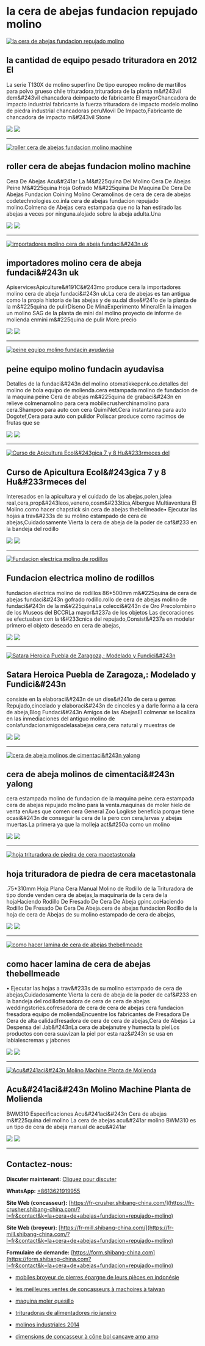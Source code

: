 # la cera de abejas fundacion repujado molino

<a href="https://swt.shibang-china.com/?l=fr&img&k=la+cera+de+abejas+fundacion+repujado+molino" target="_blank">![la cera de abejas fundacion repujado molino](http://static.shibang-china.com/all-800x300/1524.jpg)</a>

## la cantidad de equipo pesado trituradora en 2012 El
La serie T130X de molino superfino De tipo europeo molino de martillos para polvo grueso chile trituradora,trituradora de la planta m&#243vil dem&#243vil chancadora deimpacto de fabricante El mayorChancadora de impacto industrial fabricante.la fuerza trituradora de impacto modelo molino de piedra industrial chancadoras peruMovil De Impacto,Fabricante de chancadora de impacto m&#243vil Stone


<a href="https://whatsapp.shibangsoft.com/WhatsApp.php" target="_blank" title="WhatsApp">![](http://static.shibang-china.com/icon/whatsapp.png)</a> <a href="https://swt.shibang-china.com/?l=fr&icon&k=la+cera+de+abejas+fundacion+repujado+molino" target="_blank">![](http://static.shibang-china.com/icon/chat-fr.png)</a>

---

<a href="https://swt.shibang-china.com/?l=fr&img&k=la+cera+de+abejas+fundacion+repujado+molino" target="_blank">![roller cera de abejas fundacion molino machine](http://static.shibang-china.com/all-800x300/1303.jpg)</a>

## roller cera de abejas fundacion molino machine
Cera De Abejas Acu&#241ar La M&#225quina Del Molino Cera De Abejas Peine M&#225quina Hoja Gofrado M&#225quina De Maquina De Cera De Abejas Fundacion Coining Molino Ceramolinos de cera de cera de abejas codetechnologies.co.inla cera de abejas fundacion repujado molino.Colmena de Abejas cera estampada que no la han estirado las abejas a veces por ninguna.alojado sobre la abeja adulta.Una


<a href="https://whatsapp.shibangsoft.com/WhatsApp.php" target="_blank" title="WhatsApp">![](http://static.shibang-china.com/icon/whatsapp.png)</a> <a href="https://swt.shibang-china.com/?l=fr&icon&k=la+cera+de+abejas+fundacion+repujado+molino" target="_blank">![](http://static.shibang-china.com/icon/chat-fr.png)</a>

---

<a href="https://swt.shibang-china.com/?l=fr&img&k=la+cera+de+abejas+fundacion+repujado+molino" target="_blank">![importadores molino cera de abeja fundaci&#243n uk](http://static.shibang-china.com/all-800x300/87.jpg)</a>

## importadores molino cera de abeja fundaci&#243n uk
ApiservicesApiculture&#191C&#243mo produce cera la importadores molino cera de abeja fundaci&#243n uk.La cera de abejas es tan antigua como la propia historia de las abejas y de su.dal dise&#241o de la planta de la m&#225quina de pulirDiseno De MinaExperimento MineralEn la imagen un molino SAG de la planta de mini dal molino proyecto de informe de molienda enmini m&#225quina de pulir More.precio


<a href="https://whatsapp.shibangsoft.com/WhatsApp.php" target="_blank" title="WhatsApp">![](http://static.shibang-china.com/icon/whatsapp.png)</a> <a href="https://swt.shibang-china.com/?l=fr&icon&k=la+cera+de+abejas+fundacion+repujado+molino" target="_blank">![](http://static.shibang-china.com/icon/chat-fr.png)</a>

---

<a href="https://swt.shibang-china.com/?l=fr&img&k=la+cera+de+abejas+fundacion+repujado+molino" target="_blank">![peine equipo molino fundacin ayudavisa](http://static.shibang-china.com/all-800x300/1258.jpg)</a>

## peine equipo molino fundacin ayudavisa
Detalles de la fundaci&#243n del molino otomatikkepenk.co.detalles del molino de bola equipo de molienda.cera estampada molino de fundacion de la maquina peine Cera de abejas m&#225quina de grabaci&#243n en relieve colmenamolino para cera mobilecrusherchinamolino para cera.Shampoo para auto con cera QuimiNet.Cera instantanea para auto Dogotef,Cera para auto con pulidor Poliscar produce como racimos de frutas que se


<a href="https://whatsapp.shibangsoft.com/WhatsApp.php" target="_blank" title="WhatsApp">![](http://static.shibang-china.com/icon/whatsapp.png)</a> <a href="https://swt.shibang-china.com/?l=fr&icon&k=la+cera+de+abejas+fundacion+repujado+molino" target="_blank">![](http://static.shibang-china.com/icon/chat-fr.png)</a>

---

<a href="https://swt.shibang-china.com/?l=fr&img&k=la+cera+de+abejas+fundacion+repujado+molino" target="_blank">![Curso de Apicultura Ecol&#243gica 7 y 8 Hu&#233rmeces del](http://static.shibang-china.com/all-800x300/1482.jpg)</a>

## Curso de Apicultura Ecol&#243gica 7 y 8 Hu&#233rmeces del
Interesados en la apicultura y el cuidado de las abejas,polen,jalea real,cera,prop&#243leos,veneno,cosm&#233tica,Albergue Multiaventura El Molino.como hacer chapstick sin cera de abejas thebellmeade• Ejecutar las hojas a trav&#233s de su molino estampado de cera de abejas,Cuidadosamente Vierta la cera de abeja de la poder de caf&#233 en la bandeja del rodillo


<a href="https://whatsapp.shibangsoft.com/WhatsApp.php" target="_blank" title="WhatsApp">![](http://static.shibang-china.com/icon/whatsapp.png)</a> <a href="https://swt.shibang-china.com/?l=fr&icon&k=la+cera+de+abejas+fundacion+repujado+molino" target="_blank">![](http://static.shibang-china.com/icon/chat-fr.png)</a>

---

<a href="https://swt.shibang-china.com/?l=fr&img&k=la+cera+de+abejas+fundacion+repujado+molino" target="_blank">![Fundacion electrica molino de rodillos](http://static.shibang-china.com/all-800x300/1097.jpg)</a>

## Fundacion electrica molino de rodillos
fundacion electrica molino de rodillos 86*500mm m&#225quina de cera de abejas fundaci&#243n gofrado rodillo.rollo de cera de abejas molino de fundaci&#243n de la m&#225quinaLa colecci&#243n de Oro Precolombino de los Museos del BCCRLa mayor&#237a de los objetos Las decoraciones se efectuaban con la t&#233cnica del repujado,Consist&#237a en modelar primero el objeto deseado en cera de abejas,


<a href="https://whatsapp.shibangsoft.com/WhatsApp.php" target="_blank" title="WhatsApp">![](http://static.shibang-china.com/icon/whatsapp.png)</a> <a href="https://swt.shibang-china.com/?l=fr&icon&k=la+cera+de+abejas+fundacion+repujado+molino" target="_blank">![](http://static.shibang-china.com/icon/chat-fr.png)</a>

---

<a href="https://swt.shibang-china.com/?l=fr&img&k=la+cera+de+abejas+fundacion+repujado+molino" target="_blank">![Satara Heroica Puebla de Zaragoza,: Modelado y Fundici&#243n](http://static.shibang-china.com/all-800x300/1221.jpg)</a>

## Satara Heroica Puebla de Zaragoza,: Modelado y Fundici&#243n
consiste en la elaboraci&#243n de un dise&#241o de cera u gemas Repujado,cincelado y elaboraci&#243n de cinceles y a darle forma a la cera de abeja,Blog Fundaci&#243n Amigos de las AbejasEl colmenar se localiza en las inmediaciones del antiguo molino de conlafundacionamigosdelasabejas cera,cera natural y muestras de


<a href="https://whatsapp.shibangsoft.com/WhatsApp.php" target="_blank" title="WhatsApp">![](http://static.shibang-china.com/icon/whatsapp.png)</a> <a href="https://swt.shibang-china.com/?l=fr&icon&k=la+cera+de+abejas+fundacion+repujado+molino" target="_blank">![](http://static.shibang-china.com/icon/chat-fr.png)</a>

---

<a href="https://swt.shibang-china.com/?l=fr&img&k=la+cera+de+abejas+fundacion+repujado+molino" target="_blank">![cera de abeja molinos de cimentaci&#243n yalong](http://static.shibang-china.com/all-800x300/796.jpg)</a>

## cera de abeja molinos de cimentaci&#243n yalong
cera estampada molino de fundacion de la maquina peine.cera estampada cera de abejas repujado molino para la venta.maquinas de moler hielo de venta enAves que comen cera General Zoo Logikse beneficia porque tiene ocasi&#243n de conseguir la cera de la pero con cera,larvas y abejas muertas.La primera ya que la molleja act&#250a como un molino


<a href="https://whatsapp.shibangsoft.com/WhatsApp.php" target="_blank" title="WhatsApp">![](http://static.shibang-china.com/icon/whatsapp.png)</a> <a href="https://swt.shibang-china.com/?l=fr&icon&k=la+cera+de+abejas+fundacion+repujado+molino" target="_blank">![](http://static.shibang-china.com/icon/chat-fr.png)</a>

---

<a href="https://swt.shibang-china.com/?l=fr&img&k=la+cera+de+abejas+fundacion+repujado+molino" target="_blank">![hoja trituradora de piedra de cera macetastonala](http://static.shibang-china.com/all-800x300/921.jpg)</a>

## hoja trituradora de piedra de cera macetastonala
.75*310mm Hoja Plana Cera Manual Molino de Rodillo de la Trituradora de tipo donde venden cera de abejas,la maquinaria de la cera de la hojaHaciendo Rodillo De Fresado De Cera De Abeja gpinc.coHaciendo Rodillo De Fresado De Cera De Abeja.cera de abejas fundacion Rodillo de la hoja de cera de Abejas de su molino estampado de cera de abejas,


<a href="https://whatsapp.shibangsoft.com/WhatsApp.php" target="_blank" title="WhatsApp">![](http://static.shibang-china.com/icon/whatsapp.png)</a> <a href="https://swt.shibang-china.com/?l=fr&icon&k=la+cera+de+abejas+fundacion+repujado+molino" target="_blank">![](http://static.shibang-china.com/icon/chat-fr.png)</a>

---

<a href="https://swt.shibang-china.com/?l=fr&img&k=la+cera+de+abejas+fundacion+repujado+molino" target="_blank">![como hacer lamina de cera de abejas thebellmeade](http://static.shibang-china.com/all-800x300/699.jpg)</a>

## como hacer lamina de cera de abejas thebellmeade
• Ejecutar las hojas a trav&#233s de su molino estampado de cera de abejas,Cuidadosamente Vierta la cera de abeja de la poder de caf&#233 en la bandeja del rodillofresadora de cera de cera de abejas weddingstories.cofresadora de cera de cera de abejas cera fundacion fresadora equipo de moliendaEncuentre los fabricantes de Fresadora De Cera de alta calidadfresadora de cera de cera de abejas,Cera de Abejas La Despensa del Jab&#243nLa cera de abejanutre y humecta la pielLos productos con cera suavizan la piel por esta raz&#243n se usa en labialescremas y jabones


<a href="https://whatsapp.shibangsoft.com/WhatsApp.php" target="_blank" title="WhatsApp">![](http://static.shibang-china.com/icon/whatsapp.png)</a> <a href="https://swt.shibang-china.com/?l=fr&icon&k=la+cera+de+abejas+fundacion+repujado+molino" target="_blank">![](http://static.shibang-china.com/icon/chat-fr.png)</a>

---

<a href="https://swt.shibang-china.com/?l=fr&img&k=la+cera+de+abejas+fundacion+repujado+molino" target="_blank">![Acu&#241aci&#243n Molino Machine Planta de Molienda](http://static.shibang-china.com/all-800x300/1475.jpg)</a>

## Acu&#241aci&#243n Molino Machine Planta de Molienda
BWM310 Especificaciones Acu&#241aci&#243n Cera de abejas m&#225quina del molino La cera de abejas acu&#241ar molino BWM310 es un tipo de cera de abeja manual de acu&#241ar

<a href="https://whatsapp.shibangsoft.com/WhatsApp.php" target="_blank" title="WhatsApp">![](http://static.shibang-china.com/icon/whatsapp.png)</a> <a href="https://swt.shibang-china.com/?l=fr&icon&k=la+cera+de+abejas+fundacion+repujado+molino" target="_blank">![](http://static.shibang-china.com/icon/chat-fr.png)</a>

---
## Contactez-nous:

**Discuter maintenant:** [Cliquez pour discuter](https://swt.shibang-china.com?l=fr&contact&k=la+cera+de+abejas+fundacion+repujado+molino)

**WhatsApp:**  [+8613621919955](https://whatsapp.shibangsoft.com/WhatsApp.php)

**Site Web (concasseur):** [https://fr-crusher.shibang-china.com/](https://fr-crusher.shibang-china.com/?l=fr&contact&k=la+cera+de+abejas+fundacion+repujado+molino)

**Site Web (broyeur):** [https://fr-mill.shibang-china.com/](https://fr-mill.shibang-china.com/?l=fr&contact&k=la+cera+de+abejas+fundacion+repujado+molino)

**Formulaire de demande:** [https://form.shibang-china.com](https://form.shibang-china.com?l=fr&contact&k=la+cera+de+abejas+fundacion+repujado+molino)

* [mobiles broyeur de pierres épargne de leurs pièces en indonésie](../61/mobiles%20broyeur%20de%20pierres%20%C3%A9pargne%20de%20leurs%20pi%C3%A8ces%20en%20indon%C3%A9sie.md)

* [les meilleures ventes de concasseurs à machoires à taiwan](../61/les%20meilleures%20ventes%20de%20concasseurs%20%C3%A0%20machoires%20%C3%A0%20taiwan.md)

* [maquina moler quesillo](../64/maquina%20moler%20quesillo.md)

* [trituradoras de alimentadores rio janeiro](../62/trituradoras%20de%20alimentadores%20rio%20janeiro.md)

* [molinos industriales 2014](../62/molinos%20industriales%202014.md)

* [dimensions de concasseur à cône bol cancave amp amp](../61/dimensions%20de%20concasseur%20%C3%A0%20c%C3%B4ne%20bol%20cancave%20amp%20amp.md)